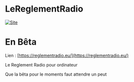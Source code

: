 # LeReglementRadio

[![Site](https://img.shields.io/website-up-down-green-red/http/github.io.svg)](https://reglementradio.eu/)
# En Bêta

Lien : [https://reglementradio.eu/](https://reglementradio.eu/)


Le Reglement Radio pour ordinateur

Que la bêta pour le moments faut attendre un peut
